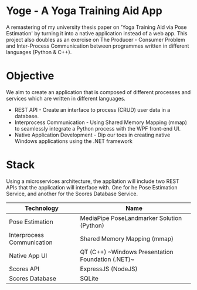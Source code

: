 # Yoge - A Yoga Training Aid App

A remastering of my university thesis paper on 'Yoga Training Aid via Pose Estimation' by turning it into a native application instead of a web app.
This project also doubles as an exercise on The Producer - Consumer Problem and Inter-Process Communication between programmes written in different languages (Python & C++).

# Objective
We aim to create an application that is composed of different processes and services which are written in different languages.
 - REST API - Create an interface to process (CRUD) user data in a database. 
 - Interprocess Communication - Using Shared Memory Mapping (mmap) to seamlessly integrate a Python process with the WPF front-end UI.
 - Native Application Development - Dip our toes in creating native Windows applications using the .NET framework 

# Stack
Using a microservices architecture, the appliation will include two REST APIs that the application will interface with. One for he Pose Estimation Service, and another for the Scores Database Service.

|Technology|Name|
|--|--|
| Pose Estimation | MediaPipe PoseLandmarker Solution (Python) |
| Interprocess Communication | Shared Memory Mapping (mmap) |
| Native App UI | QT (C++) ~Windows Presentation Foundation (.NET)~ |
| Scores API | ExpressJS (NodeJS) |
| Scores Database | SQLite |

